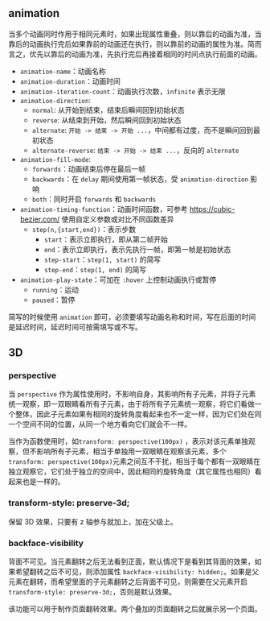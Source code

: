 #

## animation

当多个动画同时作用于相同元素时，如果出现属性重叠，则以靠后的动画为准，当靠后的动画执行完后如果靠前的动画还在执行，则以靠前的动画的属性为准。简而言之，优先以靠后的动画为准，先执行完后再接着相同的时间点执行前面的动画。

- `animation-name`：动画名称
- `animation-duration`：动画时间
- `animation-iteration-count`：动画执行次数，`infinite` 表示无限
- `animation-direction`:
  - `normal`: 从开始到结束，结束后瞬间回到初始状态
  - `reverse`: 从结束到开始，然后瞬间回到初始状态
  - `alternate`: `开始 -> 结束 -> 开始 ...`，中间都有过度，而不是瞬间回到最初状态
  - `alternate-reverse`: `结束 -> 开始 -> 结束 ...`，反向的 `alternate`
- `animation-fill-mode`:
  - `forwards`：动画结束后停在最后一帧
  - `backwards`：在 `delay` 期间使用第一帧状态，受 `animation-direction` 影响
  - `both`：同时开启 `forwards` 和 `backwards`
- `animation-timing-function`：动画时间函数，可参考 https://cubic-bezier.com/ 使用自定义参数或对比不同函数差异
  - `step(n,{start,end})`：表示步数
    - `start`：表示立即执行，即从第二帧开始
    - `end`：表示立即执行，表示先执行一帧，即第一帧是初始状态
    - `step-start`：`step(1, start)` 的简写
    - `step-end`：`step(1, end)` 的简写
- `animation-play-state`：可加在 `:hover` 上控制动画执行或暂停
  - `running`：运动
  - `paused`：暂停

简写的时候使用 `animation` 即可，必须要填写动画名称和时间，写在后面的时间是延迟时间，延迟时间可按需填写或不写。

## 3D

### perspective

当 `perspective` 作为属性使用时，不影响自身，其影响所有子元素，并将子元素统一观察，即一双眼睛看所有子元素，由于将所有子元素统一观察，将它们看做一个整体，因此子元素如果有相同的旋转角度看起来也不一定一样，因为它们处在同一个空间不同的位置，从同一个地方看向它们就会不一样。

当作为函数使用时，如`transform: perspective(100px)` ，表示对该元素单独观察，但不影响所有子元素，相当于单独用一双眼睛在观察该元素，多个`transform: perspective(100px)`元素之间互不干扰，相当于每个都有一双眼睛在独立观察它，它们处于独立的空间中，因此相同的旋转角度（其它属性也相同）看起来也是一样的。

### transform-style: preserve-3d;

保留 3D 效果，只要有 z 轴参与就加上，加在父级上。

### backface-visibility

背面不可见。当元素翻转之后无法看到正面，默认情况下是看到其背面的效果，如果希望翻转之后不可见，则添加属性 `backface-visibility: hidden;`。如果是父元素在翻转，而希望里面的子元素翻转之后背面不可见，则需要在父元素开启 `transform-style: preserve-3d;`，否则是默认效果。

该功能可以用于制作页面翻转效果。两个叠加的页面翻转之后就展示另一个页面。
